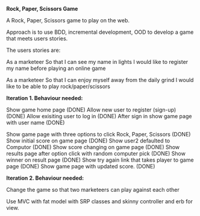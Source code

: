 **Rock, Paper, Scissors Game**A Rock, Paper, Scissors game to play on the web.Approach is to use BDD, incremental development, OOD to develop a game that meets users stories.The users stories are:As a marketeerSo that I can see my name in lightsI would like to register my name before playing an online gameAs a marketeerSo that I can enjoy myself away from the daily grindI would like to be able to play rock/paper/scissors**Iteration 1. Behaviour needed:**Show game home page (DONE)Allow new user to register (sign-up) (DONE)Allow exisiting user to log in (DONE)After sign in show game page with user name (DONE)Show game page with three options to click Rock, Paper, Scissors (DONE)Show initial score on game page (DONE)Show user2 defaulted to Computor (DONE)Show score changing on game page (DONE)Show results page after option click with random computer pick (DONE)Show winner on result page (DONE)Show try again link that takes player to game page (DONE)Show game page with updated score. (DONE)**Iteration 2. Behaviour needed:**Change the game so that two marketeers can play against each otherUse MVC with fat model with SRP classes and skinny controller and erb for view.